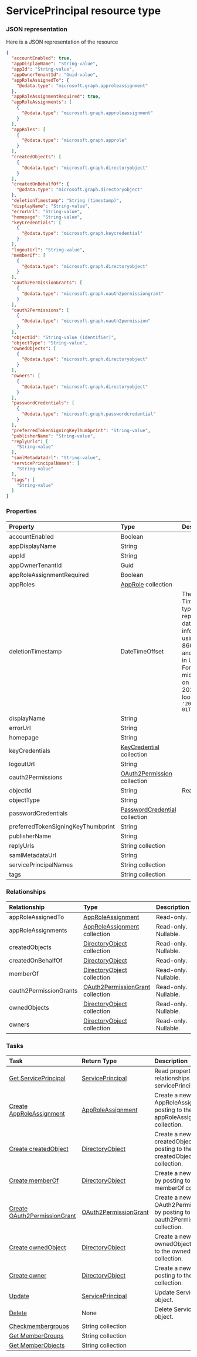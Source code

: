 # ServicePrincipal resource type



### JSON representation

Here is a JSON representation of the resource

<!-- {
  "blockType": "resource",
  "optionalProperties": [
    "appRoleAssignedTo",
    "appRoleAssignments",
    "createdObjects",
    "createdOnBehalfOf",
    "memberOf",
    "oauth2PermissionGrants",
    "ownedObjects",
    "owners"
  ],
  "@odata.type": "microsoft.graph.serviceprincipal"
}-->

```json
{
  "accountEnabled": true,
  "appDisplayName": "String-value",
  "appId": "String-value",
  "appOwnerTenantId": "Guid-value",
  "appRoleAssignedTo": {
    "@odata.type": "microsoft.graph.approleassignment"
  },
  "appRoleAssignmentRequired": true,
  "appRoleAssignments": [
    {
      "@odata.type": "microsoft.graph.approleassignment"
    }
  ],
  "appRoles": [
    {
      "@odata.type": "microsoft.graph.approle"
    }
  ],
  "createdObjects": [
    {
      "@odata.type": "microsoft.graph.directoryobject"
    }
  ],
  "createdOnBehalfOf": {
    "@odata.type": "microsoft.graph.directoryobject"
  },
  "deletionTimestamp": "String (timestamp)",
  "displayName": "String-value",
  "errorUrl": "String-value",
  "homepage": "String-value",
  "keyCredentials": [
    {
      "@odata.type": "microsoft.graph.keycredential"
    }
  ],
  "logoutUrl": "String-value",
  "memberOf": [
    {
      "@odata.type": "microsoft.graph.directoryobject"
    }
  ],
  "oauth2PermissionGrants": [
    {
      "@odata.type": "microsoft.graph.oauth2permissiongrant"
    }
  ],
  "oauth2Permissions": [
    {
      "@odata.type": "microsoft.graph.oauth2permission"
    }
  ],
  "objectId": "String-value (identifier)",
  "objectType": "String-value",
  "ownedObjects": [
    {
      "@odata.type": "microsoft.graph.directoryobject"
    }
  ],
  "owners": [
    {
      "@odata.type": "microsoft.graph.directoryobject"
    }
  ],
  "passwordCredentials": [
    {
      "@odata.type": "microsoft.graph.passwordcredential"
    }
  ],
  "preferredTokenSigningKeyThumbprint": "String-value",
  "publisherName": "String-value",
  "replyUrls": [
    "String-value"
  ],
  "samlMetadataUrl": "String-value",
  "servicePrincipalNames": [
    "String-value"
  ],
  "tags": [
    "String-value"
  ]
}

```
### Properties
| Property	   | Type	|Description|
|:---------------|:--------|:----------|
|accountEnabled|Boolean||
|appDisplayName|String||
|appId|String||
|appOwnerTenantId|Guid||
|appRoleAssignmentRequired|Boolean||
|appRoles|[AppRole](approle.md) collection||
|deletionTimestamp|DateTimeOffset|The Timestamp type represents date and time information using ISO 8601 format and is always in UTC time. For example, midnight UTC on Jan 1, 2014 would look like this: `'2014-01-01T00:00:00Z'`|
|displayName|String||
|errorUrl|String||
|homepage|String||
|keyCredentials|[KeyCredential](keycredential.md) collection||
|logoutUrl|String||
|oauth2Permissions|[OAuth2Permission](oauth2permission.md) collection||
|objectId|String| Read-only.|
|objectType|String||
|passwordCredentials|[PasswordCredential](passwordcredential.md) collection||
|preferredTokenSigningKeyThumbprint|String||
|publisherName|String||
|replyUrls|String collection||
|samlMetadataUrl|String||
|servicePrincipalNames|String collection||
|tags|String collection||

### Relationships
| Relationship | Type	|Description|
|:---------------|:--------|:----------|
|appRoleAssignedTo|[AppRoleAssignment](approleassignment.md)| Read-only.|
|appRoleAssignments|[AppRoleAssignment](approleassignment.md) collection| Read-only. Nullable.|
|createdObjects|[DirectoryObject](directoryobject.md) collection| Read-only. Nullable.|
|createdOnBehalfOf|[DirectoryObject](directoryobject.md)| Read-only.|
|memberOf|[DirectoryObject](directoryobject.md) collection| Read-only. Nullable.|
|oauth2PermissionGrants|[OAuth2PermissionGrant](oauth2permissiongrant.md) collection| Read-only. Nullable.|
|ownedObjects|[DirectoryObject](directoryobject.md) collection| Read-only. Nullable.|
|owners|[DirectoryObject](directoryobject.md) collection| Read-only. Nullable.|

### Tasks

| Task		   | Return Type	|Description|
|:---------------|:--------|:----------|
|[Get ServicePrincipal](../api/serviceprincipal_get.md) | [ServicePrincipal](serviceprincipal.md) |Read properties and relationships of servicePrincipal object.|
|[Create AppRoleAssignment](../api/serviceprincipal_post_approleassignments.md) |[AppRoleAssignment](approleassignment.md)| Create a new AppRoleAssignment by posting to the appRoleAssignments collection.|
|[Create createdObject](../api/serviceprincipal_post_createdobjects.md) |[DirectoryObject](directoryobject.md)| Create a new createdObject by posting to the createdObjects collection.|
|[Create memberOf](../api/serviceprincipal_post_memberof.md) |[DirectoryObject](directoryobject.md)| Create a new memberOf by posting to the memberOf collection.|
|[Create OAuth2PermissionGrant](../api/serviceprincipal_post_oauth2permissiongrants.md) |[OAuth2PermissionGrant](oauth2permissiongrant.md)| Create a new OAuth2PermissionGrant by posting to the oauth2PermissionGrants collection.|
|[Create ownedObject](../api/serviceprincipal_post_ownedobjects.md) |[DirectoryObject](directoryobject.md)| Create a new ownedObject by posting to the ownedObjects collection.|
|[Create owner](../api/serviceprincipal_post_owners.md) |[DirectoryObject](directoryobject.md)| Create a new owner by posting to the owners collection.|
|[Update](../api/serviceprincipal_update.md) | [ServicePrincipal](serviceprincipal.md)	|Update ServicePrincipal object. |
|[Delete](../api/serviceprincipal_delete.md) | None |Delete ServicePrincipal object. |
|[Checkmembergroups](../api/serviceprincipal_checkmembergroups.md)|String collection||
|[Get MemberGroups](../api/serviceprincipal_getmembergroups.md)|String collection||
|[Get MemberObjects](../api/serviceprincipal_getmemberobjects.md)|String collection||

<!-- uuid: 72ff5caa-2042-4785-b091-b87987c9a0af
2015-10-21 09:22:01 UTC -->
<!-- {
  "type": "#page.annotation",
  "description": "ServicePrincipal resource",
  "keywords": "",
  "section": "documentation",
  "tocPath": ""
}-->